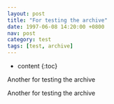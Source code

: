 ```yaml
---
layout: post
title: "For testing the archive"
date: 1997-06-08 14:20:00 +0800
nav: post
category: test
tags: [test, archive]
---
```


* content
{:toc}

<p>Another for testing the archive</p>
<!-- more -->
<p>Another for testing the archive</p>
